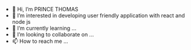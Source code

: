 - 👋 Hi, I’m PRINCE THOMAS
- 👀 I’m interested in developing user friendly application with react and node js 
- 🌱 I’m currently learning ...
- 💞️ I’m looking to collaborate on ...
- 📫 How to reach me ...

<!---
Prince-thomas03/Prince-thomas03 is a ✨ special ✨ repository because its `README.md` (this file) appears on your GitHub profile.
You can click the Preview link to take a look at your changes.
--->
